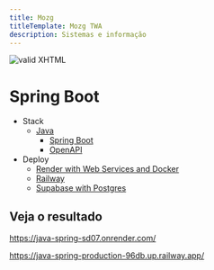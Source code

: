 ```yaml
---
title: Mozg
titleTemplate: Mozg TWA
description: Sistemas e informação
---
```


[checkmark]: https://mozg.com.br/logo-mini.png 'MOZG'

![valid XHTML][checkmark]

# Spring Boot

- Stack
  - [Java](https://www.java.com/)
    - [Spring Boot](https://spring.io/projects/spring-boot)
    - [OpenAPI](https://www.openapis.org/)
- Deploy
  - [Render with Web Services and Docker](https://render.com/)
  - [Railway](https://railway.com/)
  - [Supabase with Postgres](https://supabase.com/)

## Veja o resultado

https://java-spring-sd07.onrender.com/

https://java-spring-production-96db.up.railway.app/
